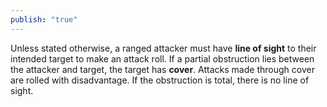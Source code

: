```yaml
---
publish: "true"
---
```

Unless stated otherwise, a ranged attacker must have **line of sight** to their intended target to make an attack roll. If a partial obstruction lies between the attacker and target, the target has **cover**. Attacks made through cover are rolled with disadvantage. If the obstruction is total, there is no line of sight.
